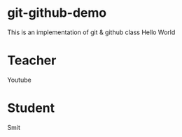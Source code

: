 # git-github-demo
This is an implementation of git &amp; github class
Hello World
# Teacher
Youtube

# Student
Smit

